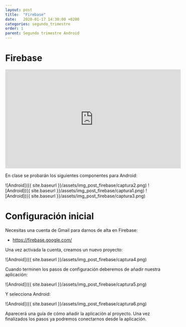 ```yaml
---
layout: post
title:  "Firebase"
date:   2020-01-17 14:30:00 +0200
categories: segundo_trimestre
order: 1
parent: Segundo trimestre Android
---
```


# Firebase

<iframe width="560" height="315" src="https://www.youtube.com/embed/iosNuIdQoy8" frameborder="0" allow="accelerometer; autoplay; encrypted-media; gyroscope; picture-in-picture" allowfullscreen></iframe>

En clase se probarán los siguientes componentes para Android:

![Android]({{ site.baseurl }}/assets/img_post_firebase/captura2.png) ![Android]({{ site.baseurl }}/assets/img_post_firebase/captura1.png) ![Android]({{ site.baseurl }}/assets/img_post_firebase/captura3.png)


# Configuración inicial

Necesitas una cuenta de Gmail para darnos de alta en Firebase:

* <https://firebase.google.com/>

Una vez activada la cuenta, creamos un nuevo proyecto:

![Android]({{ site.baseurl }}/assets/img_post_firebase/captura4.png)

Cuando terminen los pasos de configuración deberemos de añadir nuestra aplicación:

![Android]({{ site.baseurl }}/assets/img_post_firebase/captura5.png)

Y selecciona Android:

![Android]({{ site.baseurl }}/assets/img_post_firebase/captura6.png)

Aparecerá una guía de cómo añadir la aplicación al proyecto. Una vez finalizados los pasos ya podremos conectarnos desde la aplicación.

